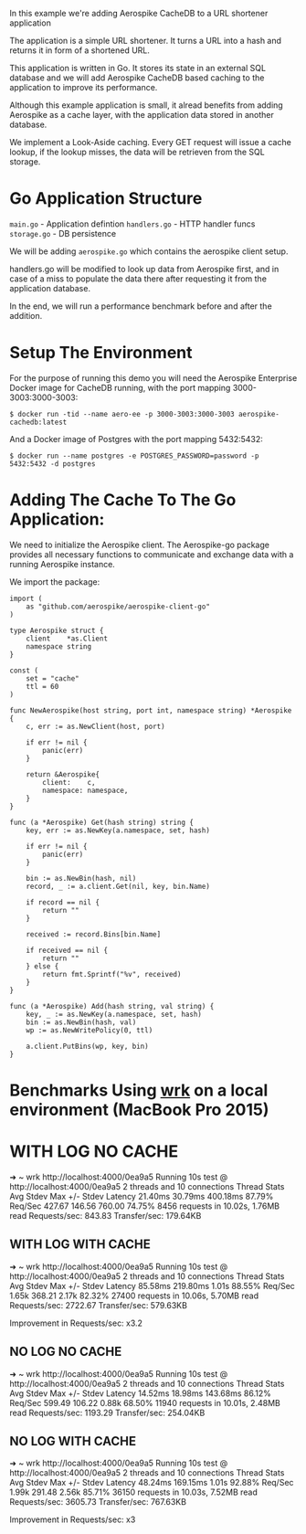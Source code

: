 In this example we're adding Aerospike CacheDB to a URL shortener application

The application is a simple URL shortener. It turns a URL into a hash and returns it in form of a shortened URL.

This application is written in Go. 
It stores its state in an external SQL database and we will add Aerospike CacheDB based caching to the application to improve its performance.

Although this example application is small, it alread benefits from adding Aerospike as a cache layer, with the application data stored in another database.

We implement a Look-Aside caching. Every GET request will issue a cache lookup, if the lookup misses, the data will be retrieven from the SQL storage.

# Go Application Structure

`main.go` - Application defintion
`handlers.go` - HTTP handler funcs
`storage.go` - DB persistence

We will be adding `aerospike.go` which contains the aerospike client setup.

handlers.go will be modified to look up data from Aerospike first, and in case of a miss to populate the data there after requesting it from the application database.

In the end, we will run a performance benchmark before and after the addition.

# Setup The Environment

For the purpose of running this demo you will need the Aerospike Enterprise Docker image for CacheDB running, with the port mapping 3000-3003:3000-3003:

`$ docker run -tid --name aero-ee -p 3000-3003:3000-3003 aerospike-cachedb:latest`

And a Docker image of Postgres with the port mapping 5432:5432:

`$ docker run --name postgres -e POSTGRES_PASSWORD=password -p 5432:5432 -d postgres`

# Adding The Cache To The Go Application:

We need to initialize the Aerospike client. The Aerospike-go package provides all necessary functions to communicate and exchange data with a running Aerospike instance.

We import the package:
```
import (
	as "github.com/aerospike/aerospike-client-go"
)
```

```
type Aerospike struct {
	client    *as.Client
	namespace string
}
```

```
const (
	set = "cache"
	ttl = 60
)

func NewAerospike(host string, port int, namespace string) *Aerospike {
	c, err := as.NewClient(host, port)

	if err != nil {
		panic(err)
	}

	return &Aerospike{
		client:    c,
		namespace: namespace,
	}
}
```

```
func (a *Aerospike) Get(hash string) string {
	key, err := as.NewKey(a.namespace, set, hash)

	if err != nil {
		panic(err)
	}

	bin := as.NewBin(hash, nil)
	record, _ := a.client.Get(nil, key, bin.Name)

	if record == nil {
		return ""
	}

	received := record.Bins[bin.Name]

	if received == nil {
		return ""
	} else {
		return fmt.Sprintf("%v", received)
	}
}
```

```
func (a *Aerospike) Add(hash string, val string) {
	key, _ := as.NewKey(a.namespace, set, hash)
	bin := as.NewBin(hash, val)
	wp := as.NewWritePolicy(0, ttl)

	a.client.PutBins(wp, key, bin)
}
```


# Benchmarks Using [wrk](https://github.com/wg/wrk) on a local environment (MacBook Pro 2015)

# WITH LOG NO CACHE
➜  ~ wrk http://localhost:4000/0ea9a5
Running 10s test @ http://localhost:4000/0ea9a5
  2 threads and 10 connections
  Thread Stats   Avg      Stdev     Max   +/- Stdev
    Latency    21.40ms   30.79ms 400.18ms   87.79%
    Req/Sec   427.67    146.56   760.00     74.75%
  8456 requests in 10.02s, 1.76MB read
Requests/sec:    843.83
Transfer/sec:    179.64KB

## WITH LOG WITH CACHE
➜  ~ wrk http://localhost:4000/0ea9a5
Running 10s test @ http://localhost:4000/0ea9a5
  2 threads and 10 connections
  Thread Stats   Avg      Stdev     Max   +/- Stdev
    Latency    85.58ms  219.80ms   1.01s    88.55%
    Req/Sec     1.65k   368.21     2.17k    82.32%
  27400 requests in 10.06s, 5.70MB read
Requests/sec:   2722.67
Transfer/sec:    579.63KB

Improvement in Requests/sec: x3.2

## NO LOG NO CACHE
➜  ~ wrk http://localhost:4000/0ea9a5
Running 10s test @ http://localhost:4000/0ea9a5
  2 threads and 10 connections
  Thread Stats   Avg      Stdev     Max   +/- Stdev
    Latency    14.52ms   18.98ms 143.68ms   86.12%
    Req/Sec   599.49    106.22     0.88k    68.50%
  11940 requests in 10.01s, 2.48MB read
Requests/sec:   1193.29
Transfer/sec:    254.04KB

##  NO LOG WITH CACHE
➜  ~ wrk http://localhost:4000/0ea9a5
Running 10s test @ http://localhost:4000/0ea9a5
  2 threads and 10 connections
  Thread Stats   Avg      Stdev     Max   +/- Stdev
    Latency    48.24ms  169.15ms   1.01s    92.88%
    Req/Sec     1.99k   291.48     2.56k    85.71%
  36150 requests in 10.03s, 7.52MB read
Requests/sec:   3605.73
Transfer/sec:    767.63KB

Improvement in Requests/sec: x3